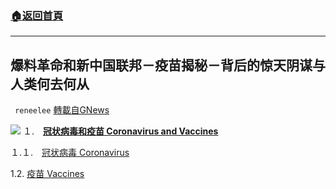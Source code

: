 ###  [:house:返回首頁](https://github.com/ourhimalayas/txt)
---


## 爆料革命和新中国联邦－疫苗揭秘－背后的惊天阴谋与人类何去何从
` reneelee` [轉載自GNews](https://gnews.org/zh-hans/1600369/)

![](https://assets.gnews.org/wp-content/uploads/2021/10/thumbWithTitle4-4.jpg)
１.　[**冠状病毒和疫苗 Coronavirus and Vaccines**](https://gnews.org/zh-hans/1600362/)

１.１.　[冠状病毒 Coronavirus](https://gnews.org/zh-hans/1600311)

1.2. [疫苗 Vaccines](https://gnews.org/zh-hans/1600349/)
